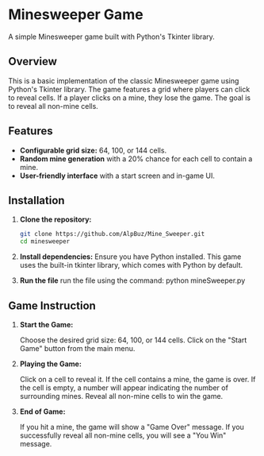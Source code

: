 # Minesweeper Game

A simple Minesweeper game built with Python's Tkinter library.

## Overview
This is a basic implementation of the classic Minesweeper game using Python's Tkinter library. The game features a grid where players can click to reveal cells. If a player clicks on a mine, they lose the game. The goal is to reveal all non-mine cells.


## Features
- **Configurable grid size:** 64, 100, or 144 cells.
- **Random mine generation** with a 20% chance for each cell to contain a mine.
- **User-friendly interface** with a start screen and in-game UI.

## Installation

1. **Clone the repository:**
   ```bash
   git clone https://github.com/AlpBuz/Mine_Sweeper.git
   cd minesweeper

2. **Install dependencies:**
    Ensure you have Python installed. This game uses the built-in tkinter library, which comes with Python by default.

3. **Run the file**
    run the file using the command: python mineSweeper.py


## Game Instruction

1. **Start the Game:**

    Choose the desired grid size: 64, 100, or 144 cells.
    Click on the "Start Game" button from the main menu.

2. **Playing the Game:**

    Click on a cell to reveal it.
    If the cell contains a mine, the game is over.
    If the cell is empty, a number will appear indicating the number of surrounding mines.
    Reveal all non-mine cells to win the game.

3. **End of Game:**

    If you hit a mine, the game will show a "Game Over" message.
    If you successfully reveal all non-mine cells, you will see a "You Win" message.